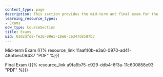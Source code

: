 ```yaml
---
content_type: page
description: This section provides the mid-term and final exam for the course.
learning_resource_types:
- Exams
ocw_type: CourseSection
title: Exams
uid: 0a02dfd8-fe36-99e5-18e6-ce347b8587b3
---
```


Mid-term Exam ({{% resource_link 11aaf40b-e3a0-0970-ad41-48afbec06437 "PDF" %}})

Final Exam ({{% resource_link a9fa9b75-c929-ddb4-6f3a-11c600858e93 "PDF" %}})